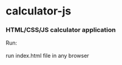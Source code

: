 # calculator-js
<h3><b>HTML/CSS/JS calculator application</b></h3>
Run:
<br><br>
run index.html file in any browser


